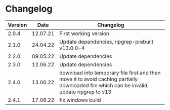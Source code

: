 # Changelog

| Version | Date     | Changelog                                                                                                                                  |
| ------- | -------- | ------------------------------------------------------------------------------------------------------------------------------------------ |
| 2.0.4   | 12.07.21 | First working version                                                                                                                      |
| 2.1.0   | 24.04.22 | Update dependencies, ripgrep-prebuilt v13.0.0-4                                                                                            |
| 2.2.0   | 09.05.22 | Update dependencies                                                                                                                        |
| 2.3.0   | 12.06.22 | Update dependencies                                                                                                                        |
| 2.4.0   | 13.06.22 | download into temporary file first and then move it to avoid caching partially downloaded file which can be invalid, update ripgrep to v13 |
| 2.4.1   | 17.06.22 | fix windows build                                                                                                                          |
